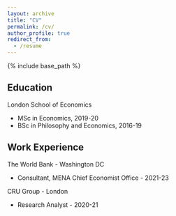 ```yaml
---
layout: archive
title: "CV"
permalink: /cv/
author_profile: true
redirect_from:
  - /resume
---
```


{% include base_path %}

Education
--------
London School of Economics
* MSc in Economics, 2019-20
* BSc in Philosophy and Economics, 2016-19

Work Experience
--------
The World Bank - Washington DC
* Consultant, MENA Chief Economist Office - 2021-23

CRU Group - London
* Research Analyst - 2020-21
